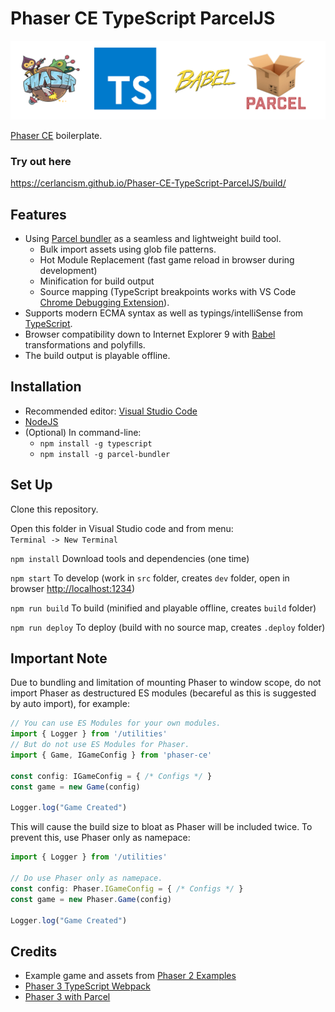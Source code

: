# Phaser CE TypeScript ParcelJS

<div align="center">
<img src="https://raw.githubusercontent.com/Cerlancism/Phaser-CE-TypeScript-ParcelJS/master/Banner.png" width="640" alt="Banner" />
</div>

[Phaser CE](https://github.com/photonstorm/phaser-ce) boilerplate.

### Try out here
<https://cerlancism.github.io/Phaser-CE-TypeScript-ParcelJS/build/>

## Features
- Using [Parcel bundler](https://parceljs.org/) as a seamless and lightweight build tool.  
    - Bulk import assets using glob file patterns.
    - Hot Module Replacement (fast game reload in browser during development)
    - Minification for build output
    - Source mapping (TypeScript breakpoints works with VS Code [Chrome Debugging Extension](https://marketplace.visualstudio.com/items?itemName=msjsdiag.debugger-for-chrome)).
- Supports modern ECMA syntax as well as typings/intelliSense from [TypeScript](http://www.typescriptlang.org/).
- Browser compatibility down to Internet Explorer 9 with [Babel](https://babeljs.io/) transformations and polyfills.
- The build output is playable offline.

## Installation
- Recommended editor: [Visual Studio Code](https://code.visualstudio.com/)
- [NodeJS](https://nodejs.org/en/)
- (Optional) In command-line: 
    - `npm install -g typescript`
    - `npm install -g parcel-bundler`

## Set Up
Clone this repository.

Open this folder in Visual Studio code and from menu:  
`Terminal -> New Terminal`

`npm install` Download tools and dependencies (one time) 

`npm start` To develop (work in `src` folder, creates `dev` folder, open in browser <http://localhost:1234>)

`npm run build` To build (minified and playable offline, creates `build` folder)

`npm run deploy` To deploy (build with no source map, creates `.deploy` folder)

## Important Note
Due to bundling and limitation of mounting Phaser to window scope, do not import Phaser as destructured ES modules (becareful as this is suggested by auto import), for example:  
``` ts
// You can use ES Modules for your own modules.
import { Logger } from '/utilities'
// But do not use ES Modules for Phaser.
import { Game, IGameConfig } from 'phaser-ce'

const config: IGameConfig = { /* Configs */ }
const game = new Game(config)

Logger.log("Game Created")
```
This will cause the build size to bloat as Phaser will be included twice.
To prevent this, use Phaser only as namepace:

``` ts
import { Logger } from '/utilities'

// Do use Phaser only as namepace.
const config: Phaser.IGameConfig = { /* Configs */ }
const game = new Phaser.Game(config)

Logger.log("Game Created")
```

## Credits
- Example game and assets from [Phaser 2 Examples](https://github.com/photonstorm/phaser-examples)
- [Phaser 3 TypeScript Webpack](https://github.com/troyedwardsjr/phaser3-typescript-webpack)
- [Phaser 3 with Parcel](https://github.com/samme/phaser-parcel)
